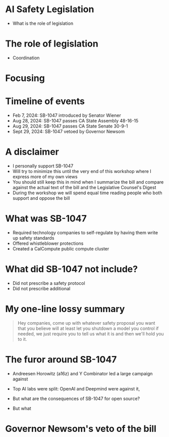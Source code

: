 # AI Safety Legislation

+ What is the role of legislation

# The role of legislation

+ Coordination

# Focusing

# Timeline of events

+ Feb 7, 2024: SB-1047 introduced by Senator Wiener
+ Aug 28, 2024: SB-1047 passes CA State Assembly 48-16-15
+ Aug 29, 2024: SB-1047 passes CA State Senate 30-9-1
+ Sept 29, 2024: SB-1047 vetoed by Governor Newsom

# A disclaimer

+ I personally support SB-1047
+ Will try to minimize this until the very end of this workshop where I express
  more of my own views
+ You should still keep this in mind when I summarize the bill and compare
  against the actual text of the bill and the Legislative Counsel's Digest
+ During the workshop we will spend equal time reading people who both support and oppose the bill

# What was SB-1047

+ Required technology companies to self-regulate by having them write up safety
  standards
+ Offered whistleblower protections
+ Created a CalCompute public compute cluster

# What did SB-1047 not include?

+ Did not prescribe a safety protocol
+ Did not prescribe additional 

# My one-line lossy summary

> Hey companies, come up with whatever safety proposal you want that you believe
> will at least let you shutdown a model you control if needed, we just require
> you to tell us what it is and then we'll hold you to it.

# The furor around SB-1047

+ Andreesen Horowitz (a16z) and Y Combinator led a large campaign against
+ Top AI labs were split: OpenAI and Deepmind were against it, 

+ But what are the consequences of SB-1047 for open source?
+ But what 

# Governor Newsom's veto of the bill


